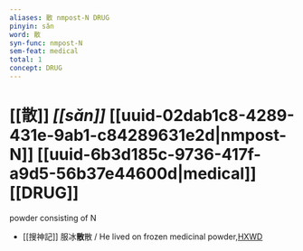 ```yaml
---
aliases: 散 nmpost-N DRUG
pinyin: sǎn
word: 散
syn-func: nmpost-N
sem-feat: medical
total: 1
concept: DRUG 
---
```

# [[散]] *[[sǎn]]*  [[uuid-02dab1c8-4289-431e-9ab1-c84289631e2d|nmpost-N]] [[uuid-6b3d185c-9736-417f-a9d5-56b37e44600d|medical]] [[DRUG]]
powder consisting of N
 - [[搜神記]] 服冰**散**散 / He lived on frozen medicinal powder,[HXWD](https://hxwd.org/textview.html?location=KR3l0099_tls_001-2a.3)